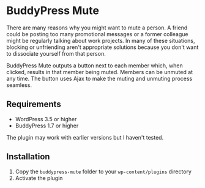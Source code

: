 # BuddyPress Mute

There are many reasons why you might want to mute a person. A friend could be posting too many promotional messages or a former colleague might be regularly talking about work projects. In many of these situations, blocking or unfriending aren't appropriate solutions because you don't want to dissociate yourself from that person.

BuddyPress Mute outputs a button next to each member which, when clicked, results in that member being muted. Members can be unmuted at any time. The button uses Ajax to make the muting and unmuting process seamless.

## Requirements

 - WordPress 3.5 or higher
 - BuddyPress 1.7 or higher

The plugin may work with earlier versions but I haven't tested.

## Installation

1. Copy the `buddypress-mute` folder to your `wp-content/plugins` directory
2. Activate the plugin